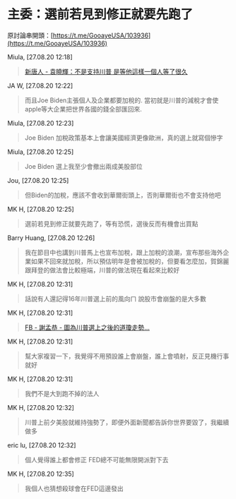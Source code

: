 # 主委：選前若見到修正就要先跑了

原討論串開頭：[https://t.me/GooayeUSA/103936](https://t.me/GooayeUSA/103936)

Miula, [27.08.20 12:18]

> [新唐人 - 袁曉輝：不是支持川普 是等他這樣一個人等了很久](https://www.ntdtv.com/b5/2020/08/05/a102911530.html)

JA W, [27.08.20 12:22]

> 而且Joe Biden主張個人及企業都要加稅的. 當初就是川普的減稅才會使apple等大企業把世界各國的錢全部匯回來.

Miula, [27.08.20 12:23]

> Joe Biden 加稅政策基本上會讓美國經濟更像歐洲，真的選上就寫個慘字

Miula, [27.08.20 12:25]

> Joe Biden 選上我至少會撤出兩成美股部位

Jou, [27.08.20 12:25]

> 但Biden的加稅，應該不會收到華爾街頭上，否則華爾街也不會支持他吧

MK H, [27.08.20 12:25]

> 選前若見到修正就要先跑了，等有恐慌，選後反而有機會出買點

Barry Huang, [27.08.20 12:26]

> 我在節目中也講到川普馬上也宣布加稅，跟上加稅的浪潮，宣布那些海外企業如果不回來就加稅，所以預估明年是會被加稅的，但要看怎麼加，賀錦麗跟拜登的做法會比較極端，川普的做法現在看起來比較好

MK H, [27.08.20 12:31]
> 話說有人還記得16年川普選上前的風向ㄇ 說股市會崩盤的是大多數

MK H, [27.08.20 12:31]

> [FB - 謝孟恭 - 圖為川普選上之後的道瓊走勢...](https://www.facebook.com/photo?fbid=492801868106787&set=a.254896188564024)

MK H, [27.08.20 12:31]

> 幫大家複習一下，我覺得不用預設誰上會崩盤，誰上會噴射，反正見機行事就好

MK H, [27.08.20 12:31]

> 我們不是大到跑不掉的法人

MK H, [27.08.20 12:32]

> 川普上前夕美股就維持強勢了，即便外面新聞都告訴你世界要毀了，我繼續做多

eric lu, [27.08.20 12:32]

> 個人覺得誰上都會修正 FED總不可能無限開派對下去

MK H, [27.08.20 12:35]

> 我個人也猜想殺球會在FED這邊發出
